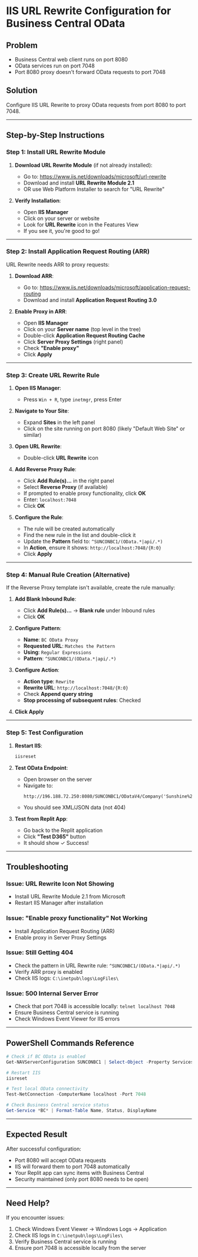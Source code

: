 # IIS URL Rewrite Configuration for Business Central OData

## Problem
- Business Central web client runs on port 8080
- OData services run on port 7048
- Port 8080 proxy doesn't forward OData requests to port 7048

## Solution
Configure IIS URL Rewrite to proxy OData requests from port 8080 to port 7048.

---

## Step-by-Step Instructions

### Step 1: Install URL Rewrite Module

1. **Download URL Rewrite Module** (if not already installed):
   - Go to: https://www.iis.net/downloads/microsoft/url-rewrite
   - Download and install **URL Rewrite Module 2.1**
   - OR use Web Platform Installer to search for "URL Rewrite"

2. **Verify Installation**:
   - Open **IIS Manager**
   - Click on your server or website
   - Look for **URL Rewrite** icon in the Features View
   - If you see it, you're good to go!

---

### Step 2: Install Application Request Routing (ARR)

URL Rewrite needs ARR to proxy requests:

1. **Download ARR**:
   - Go to: https://www.iis.net/downloads/microsoft/application-request-routing
   - Download and install **Application Request Routing 3.0**

2. **Enable Proxy in ARR**:
   - Open **IIS Manager**
   - Click on your **Server name** (top level in the tree)
   - Double-click **Application Request Routing Cache**
   - Click **Server Proxy Settings** (right panel)
   - Check **"Enable proxy"**
   - Click **Apply**

---

### Step 3: Create URL Rewrite Rule

1. **Open IIS Manager**:
   - Press `Win + R`, type `inetmgr`, press Enter

2. **Navigate to Your Site**:
   - Expand **Sites** in the left panel
   - Click on the site running on port 8080 (likely "Default Web Site" or similar)

3. **Open URL Rewrite**:
   - Double-click **URL Rewrite** icon

4. **Add Reverse Proxy Rule**:
   - Click **Add Rule(s)...** in the right panel
   - Select **Reverse Proxy** (if available)
   - If prompted to enable proxy functionality, click **OK**
   - Enter: `localhost:7048`
   - Click **OK**

5. **Configure the Rule**:
   - The rule will be created automatically
   - Find the new rule in the list and double-click it
   - Update the **Pattern** field to: `^SUNCONBC1/(OData.*|api/.*)`
   - In **Action**, ensure it shows: `http://localhost:7048/{R:0}`
   - Click **Apply**

---

### Step 4: Manual Rule Creation (Alternative)

If the Reverse Proxy template isn't available, create the rule manually:

1. **Add Blank Inbound Rule**:
   - Click **Add Rule(s)...** → **Blank rule** under Inbound rules
   - Click **OK**

2. **Configure Pattern**:
   - **Name**: `BC OData Proxy`
   - **Requested URL**: `Matches the Pattern`
   - **Using**: `Regular Expressions`
   - **Pattern**: `^SUNCONBC1/(OData.*|api/.*)`

3. **Configure Action**:
   - **Action type**: `Rewrite`
   - **Rewrite URL**: `http://localhost:7048/{R:0}`
   - Check **Append query string**
   - **Stop processing of subsequent rules**: Checked

4. **Click Apply**

---

### Step 5: Test Configuration

1. **Restart IIS**:
   ```powershell
   iisreset
   ```

2. **Test OData Endpoint**:
   - Open browser on the server
   - Navigate to:
     ```
     http://196.188.72.250:8080/SUNCONBC1/ODataV4/Company('Sunshine%20Construction%20PLC(Test)')/items
     ```
   - You should see XML/JSON data (not 404)

3. **Test from Replit App**:
   - Go back to the Replit application
   - Click **"Test D365"** button
   - It should show ✓ Success!

---

## Troubleshooting

### Issue: URL Rewrite Icon Not Showing
- Install URL Rewrite Module 2.1 from Microsoft
- Restart IIS Manager after installation

### Issue: "Enable proxy functionality" Not Working
- Install Application Request Routing (ARR)
- Enable proxy in Server Proxy Settings

### Issue: Still Getting 404
- Check the pattern in URL Rewrite rule: `^SUNCONBC1/(OData.*|api/.*)`
- Verify ARR proxy is enabled
- Check IIS logs: `C:\inetpub\logs\LogFiles\`

### Issue: 500 Internal Server Error
- Check that port 7048 is accessible locally: `telnet localhost 7048`
- Ensure Business Central service is running
- Check Windows Event Viewer for IIS errors

---

## PowerShell Commands Reference

```powershell
# Check if BC OData is enabled
Get-NAVServerConfiguration SUNCONBC1 | Select-Object -Property ServicesOperationsEnabled, ODataServicesEnabled

# Restart IIS
iisreset

# Test local OData connectivity
Test-NetConnection -ComputerName localhost -Port 7048

# Check Business Central service status
Get-Service *BC* | Format-Table Name, Status, DisplayName
```

---

## Expected Result

After successful configuration:
- Port 8080 will accept OData requests
- IIS will forward them to port 7048 automatically
- Your Replit app can sync items with Business Central
- Security maintained (only port 8080 needs to be open)

---

## Need Help?

If you encounter issues:
1. Check Windows Event Viewer → Windows Logs → Application
2. Check IIS logs in `C:\inetpub\logs\LogFiles\`
3. Verify Business Central service is running
4. Ensure port 7048 is accessible locally from the server
